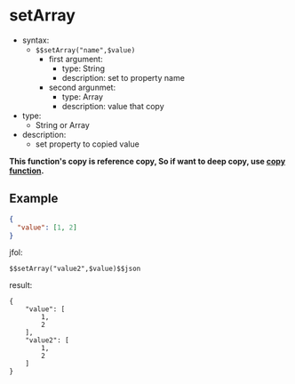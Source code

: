 # setArray
- syntax:
  - `$$setArray("name",$value)`
    - first argument:
      - type: String
      - description: set to property name
    - second argunmet:
      - type: Array
      - description: value that copy
- type:
  - String or Array
- description:
  - set property to copied value

**This function's copy is reference copy, So if want to deep copy, use [copy function](copy.md).**

## Example
```json
{
  "value": [1, 2]
}
```

jfol:
```
$$setArray("value2",$value)$$json
```

result:
```
{
    "value": [
        1,
        2
    ],
    "value2": [
        1,
        2
    ]
}
```